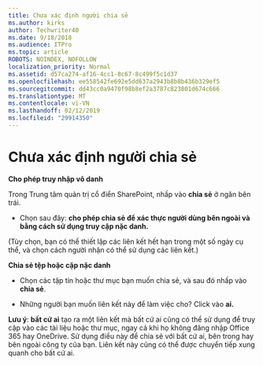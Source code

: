 ```yaml
---
title: Chưa xác định người chia sẻ
ms.author: kirks
author: Techwriter40
ms.date: 9/18/2018
ms.audience: ITPro
ms.topic: article
ROBOTS: NOINDEX, NOFOLLOW
localization_priority: Normal
ms.assetid: d57ca274-af16-4cc1-8c67-8c499f5c1d37
ms.openlocfilehash: ee558542fe692e5dd637a2943b8b8b436b329ef5
ms.sourcegitcommit: dd43cc0a9470f98b8ef2a3787c823801d674c666
ms.translationtype: MT
ms.contentlocale: vi-VN
ms.lasthandoff: 02/12/2019
ms.locfileid: "29914350"
---
```

# <a name="anonymous-sharing"></a>Chưa xác định người chia sẻ

 **Cho phép truy nhập vô danh**
  
Trong Trung tâm quản trị cổ điển SharePoint, nhấp vào **chia sẻ** ở ngăn bên trái. 
  
- Chọn sau đây: **cho phép chia sẻ để xác thực người dùng bên ngoài và bằng cách sử dụng truy cập nặc danh.**
  
(Tùy chọn, bạn có thể thiết lập các liên kết hết hạn trong một số ngày cụ thể, và chọn cách người nhận có thể sử dụng các liên kết.)
    
 **Chia sẻ tệp hoặc cặp nặc danh**
  
- Chọn các tập tin hoặc thư mục bạn muốn chia sẻ, và sau đó nhấp vào **chia sẻ**. 
    
- Những người bạn muốn liên kết này để làm việc cho? Click vào **ai.**
  
 **Lưu ý**: **bất cứ ai** tạo ra một liên kết mà bất cứ ai cũng có thể sử dụng để truy cập vào các tài liệu hoặc thư mục, ngay cả khi họ không đăng nhập Office 365 hay OneDrive. Sử dụng điều này để chia sẻ với bất cứ ai, bên trong hay bên ngoài công ty của bạn. Liên kết này cũng có thể được chuyển tiếp xung quanh cho bất cứ ai. 
    

